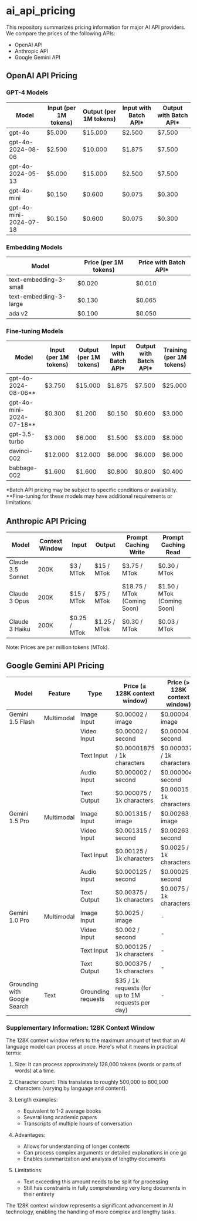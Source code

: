 # ai_api_pricing

This repository summarizes pricing information for major AI API providers. We compare the prices of the following APIs:

- OpenAI API
- Anthropic API
- Google Gemini API

## OpenAI API Pricing

### GPT-4 Models

| Model | Input (per 1M tokens) | Output (per 1M tokens) | Input with Batch API* | Output with Batch API* |
|-------|------------------------|------------------------|------------------------|-------------------------|
| gpt-4o | $5.000 | $15.000 | $2.500 | $7.500 |
| gpt-4o-2024-08-06 | $2.500 | $10.000 | $1.875 | $7.500 |
| gpt-4o-2024-05-13 | $5.000 | $15.000 | $2.500 | $7.500 |
| gpt-4o-mini | $0.150 | $0.600 | $0.075 | $0.300 |
| gpt-4o-mini-2024-07-18 | $0.150 | $0.600 | $0.075 | $0.300 |

### Embedding Models

| Model | Price (per 1M tokens) | Price with Batch API* |
|-------|------------------------|------------------------|
| text-embedding-3-small | $0.020 | $0.010 |
| text-embedding-3-large | $0.130 | $0.065 |
| ada v2 | $0.100 | $0.050 |

### Fine-tuning Models

| Model | Input (per 1M tokens) | Output (per 1M tokens) | Input with Batch API* | Output with Batch API* | Training (per 1M tokens) |
|-------|------------------------|------------------------|------------------------|-------------------------|---------------------------|
| gpt-4o-2024-08-06** | $3.750 | $15.000 | $1.875 | $7.500 | $25.000 |
| gpt-4o-mini-2024-07-18** | $0.300 | $1.200 | $0.150 | $0.600 | $3.000 |
| gpt-3.5-turbo | $3.000 | $6.000 | $1.500 | $3.000 | $8.000 |
| davinci-002 | $12.000 | $12.000 | $6.000 | $6.000 | $6.000 |
| babbage-002 | $1.600 | $1.600 | $0.800 | $0.800 | $0.400 |

*Batch API pricing may be subject to specific conditions or availability.
**Fine-tuning for these models may have additional requirements or limitations.

## Anthropic API Pricing

| Model | Context Window | Input | Output | Prompt Caching Write | Prompt Caching Read |
|-------|----------------|-------|--------|----------------------|---------------------|
| Claude 3.5 Sonnet | 200K | $3 / MTok | $15 / MTok | $3.75 / MTok | $0.30 / MTok |
| Claude 3 Opus | 200K | $15 / MTok | $75 / MTok | $18.75 / MTok (Coming Soon) | $1.50 / MTok (Coming Soon) |
| Claude 3 Haiku | 200K | $0.25 / MTok | $1.25 / MTok | $0.30 / MTok | $0.03 / MTok |

Note: Prices are per million tokens (MTok).

## Google Gemini API Pricing

| Model | Feature | Type | Price (≤ 128K context window) | Price (> 128K context window) |
|-------|---------|------|-------------------------------|-------------------------------|
| Gemini 1.5 Flash | Multimodal | Image Input | $0.00002 / image | $0.00004 / image |
| | | Video Input | $0.00002 / second | $0.00004 / second |
| | | Text Input | $0.00001875 / 1k characters | $0.0000375 / 1k characters |
| | | Audio Input | $0.000002 / second | $0.000004 / second |
| | | Text Output | $0.000075 / 1k characters | $0.00015 / 1k characters |
| Gemini 1.5 Pro | Multimodal | Image Input | $0.001315 / image | $0.00263 / image |
| | | Video Input | $0.001315 / second | $0.00263 / second |
| | | Text Input | $0.00125 / 1k characters | $0.0025 / 1k characters |
| | | Audio Input | $0.000125 / second | $0.00025 / second |
| | | Text Output | $0.00375 / 1k characters | $0.0075 / 1k characters |
| Gemini 1.0 Pro | Multimodal | Image Input | $0.0025 / image | - |
| | | Video Input | $0.002 / second | - |
| | | Text Input | $0.000125 / 1k characters | - |
| | | Text Output | $0.000375 / 1k characters | - |
| Grounding with Google Search | Text | Grounding requests | $35 / 1k requests (for up to 1M requests per day) | - |

### Supplementary Information: 128K Context Window

The 128K context window refers to the maximum amount of text that an AI language model can process at once. Here's what it means in practical terms:

1. Size: It can process approximately 128,000 tokens (words or parts of words) at a time.

2. Character count: This translates to roughly 500,000 to 800,000 characters (varying by language and content).

3. Length examples:
   - Equivalent to 1-2 average books
   - Several long academic papers
   - Transcripts of multiple hours of conversation

4. Advantages:
   - Allows for understanding of longer contexts
   - Can process complex arguments or detailed explanations in one go
   - Enables summarization and analysis of lengthy documents

5. Limitations:
   - Text exceeding this amount needs to be split for processing
   - Still has constraints in fully comprehending very long documents in their entirety

The 128K context window represents a significant advancement in AI technology, enabling the handling of more complex and lengthy tasks.